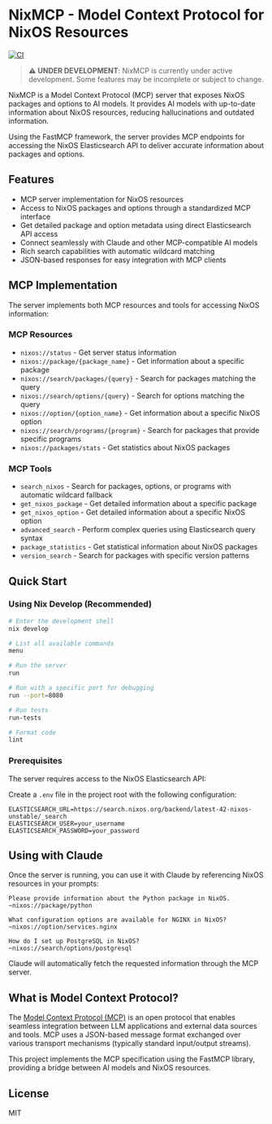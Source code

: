 # NixMCP - Model Context Protocol for NixOS Resources

[![CI](https://github.com/utensils/nixmcp/actions/workflows/ci.yml/badge.svg)](https://github.com/utensils/nixmcp/actions/workflows/ci.yml)

> **⚠️ UNDER DEVELOPMENT**: NixMCP is currently under active development. Some features may be incomplete or subject to change.

NixMCP is a Model Context Protocol (MCP) server that exposes NixOS packages and options to AI models. It provides AI models with up-to-date information about NixOS resources, reducing hallucinations and outdated information.

Using the FastMCP framework, the server provides MCP endpoints for accessing the NixOS Elasticsearch API to deliver accurate information about packages and options.

## Features

- MCP server implementation for NixOS resources
- Access to NixOS packages and options through a standardized MCP interface
- Get detailed package and option metadata using direct Elasticsearch API access
- Connect seamlessly with Claude and other MCP-compatible AI models
- Rich search capabilities with automatic wildcard matching
- JSON-based responses for easy integration with MCP clients

## MCP Implementation

The server implements both MCP resources and tools for accessing NixOS information:

### MCP Resources

- `nixos://status` - Get server status information
- `nixos://package/{package_name}` - Get information about a specific package
- `nixos://search/packages/{query}` - Search for packages matching the query
- `nixos://search/options/{query}` - Search for options matching the query
- `nixos://option/{option_name}` - Get information about a specific NixOS option
- `nixos://search/programs/{program}` - Search for packages that provide specific programs
- `nixos://packages/stats` - Get statistics about NixOS packages

### MCP Tools

- `search_nixos` - Search for packages, options, or programs with automatic wildcard fallback
- `get_nixos_package` - Get detailed information about a specific package
- `get_nixos_option` - Get detailed information about a specific NixOS option
- `advanced_search` - Perform complex queries using Elasticsearch query syntax
- `package_statistics` - Get statistical information about NixOS packages
- `version_search` - Search for packages with specific version patterns

## Quick Start

### Using Nix Develop (Recommended)

```bash
# Enter the development shell
nix develop

# List all available commands
menu

# Run the server
run

# Run with a specific port for debugging
run --port=8080

# Run tests
run-tests

# Format code
lint
```

### Prerequisites

The server requires access to the NixOS Elasticsearch API:

Create a `.env` file in the project root with the following configuration:
```
ELASTICSEARCH_URL=https://search.nixos.org/backend/latest-42-nixos-unstable/_search
ELASTICSEARCH_USER=your_username
ELASTICSEARCH_PASSWORD=your_password
```

## Using with Claude

Once the server is running, you can use it with Claude by referencing NixOS resources in your prompts:

```
Please provide information about the Python package in NixOS.
~nixos://package/python

What configuration options are available for NGINX in NixOS?
~nixos://option/services.nginx

How do I set up PostgreSQL in NixOS?
~nixos://search/options/postgresql
```

Claude will automatically fetch the requested information through the MCP server.

## What is Model Context Protocol?

The [Model Context Protocol (MCP)](https://modelcontextprotocol.io) is an open protocol that enables seamless integration between LLM applications and external data sources and tools. MCP uses a JSON-based message format exchanged over various transport mechanisms (typically standard input/output streams).

This project implements the MCP specification using the FastMCP library, providing a bridge between AI models and NixOS resources.

## License

MIT